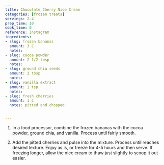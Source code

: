 ```yaml
---
title: Chocolate Cherry Nice Cream
categories: [frozen treats]
servings: 2-4
prep_time: 10
cook_time: 0 
reference: Instagram
ingredients:
- slug: frozen bananas
  amount: 3 C
  notes: 
- slug: cocoa powder
  amount: 2 1/2 tbsp
  notes:
- slug: ground chia seeds
  amount: 2 tbsp
  notes:
- slug: vanilla extract
  amount: 1 tsp
  notes:
- slug: fresh cherries
  amount: 1 C
  notes: pitted and chopped


---
```

1. In a food processor, combine the frozen bananas with the cocoa powder, ground chia, and vanilla. Process until fairly smooth. 

2. Add the pitted cherries and pulse into the mixture. Process until reaches desired texture. Enjoy as is, or freeze for 4-5 hours and then serve. If freezing longer, allow the nice cream to thaw just slightly to scoop it out easier. 
